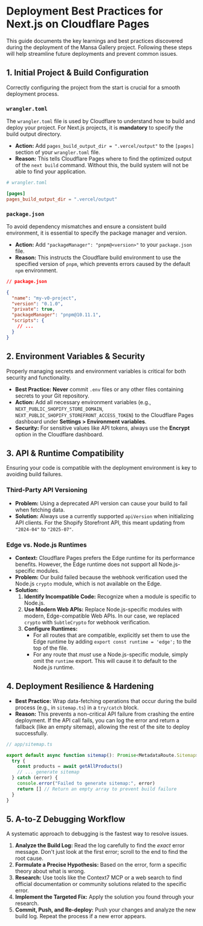# Deployment Best Practices for Next.js on Cloudflare Pages

This guide documents the key learnings and best practices discovered during the deployment of the Mansa Gallery project. Following these steps will help streamline future deployments and prevent common issues.

## 1. Initial Project & Build Configuration

Correctly configuring the project from the start is crucial for a smooth deployment process.

### `wrangler.toml`

The `wrangler.toml` file is used by Cloudflare to understand how to build and deploy your project. For Next.js projects, it is **mandatory** to specify the build output directory.

*   **Action:** Add `pages_build_output_dir = ".vercel/output"` to the `[pages]` section of your `wrangler.toml` file.
*   **Reason:** This tells Cloudflare Pages where to find the optimized output of the `next build` command. Without this, the build system will not be able to find your application.

```toml
# wrangler.toml

[pages]
pages_build_output_dir = ".vercel/output"
```

### `package.json`

To avoid dependency mismatches and ensure a consistent build environment, it is essential to specify the package manager and version.

*   **Action:** Add `"packageManager": "pnpm@<version>"` to your `package.json` file.
*   **Reason:** This instructs the Cloudflare build environment to use the specified version of `pnpm`, which prevents errors caused by the default `npm` environment.

```json
// package.json

{
  "name": "my-v0-project",
  "version": "0.1.0",
  "private": true,
  "packageManager": "pnpm@10.11.1",
  "scripts": {
    // ...
  }
}
```

## 2. Environment Variables & Security

Properly managing secrets and environment variables is critical for both security and functionality.

*   **Best Practice:** **Never** commit `.env` files or any other files containing secrets to your Git repository.
*   **Action:** Add all necessary environment variables (e.g., `NEXT_PUBLIC_SHOPIFY_STORE_DOMAIN`, `NEXT_PUBLIC_SHOPIFY_STOREFRONT_ACCESS_TOKEN`) to the Cloudflare Pages dashboard under **Settings > Environment variables**.
*   **Security:** For sensitive values like API tokens, always use the **Encrypt** option in the Cloudflare dashboard.

## 3. API & Runtime Compatibility

Ensuring your code is compatible with the deployment environment is key to avoiding build failures.

### Third-Party API Versioning

*   **Problem:** Using a deprecated API version can cause your build to fail when fetching data.
*   **Solution:** Always use a currently supported `apiVersion` when initializing API clients. For the Shopify Storefront API, this meant updating from `"2024-04"` to `"2025-07"`.

### Edge vs. Node.js Runtimes

*   **Context:** Cloudflare Pages prefers the Edge runtime for its performance benefits. However, the Edge runtime does not support all Node.js-specific modules.
*   **Problem:** Our build failed because the webhook verification used the Node.js `crypto` module, which is not available on the Edge.
*   **Solution:**
    1.  **Identify Incompatible Code:** Recognize when a module is specific to Node.js.
    2.  **Use Modern Web APIs:** Replace Node.js-specific modules with modern, Edge-compatible Web APIs. In our case, we replaced `crypto` with `SubtleCrypto` for webhook verification.
    3.  **Configure Runtimes:**
        *   For all routes that are compatible, explicitly set them to use the Edge runtime by adding `export const runtime = 'edge';` to the top of the file.
        *   For any route that *must* use a Node.js-specific module, simply omit the `runtime` export. This will cause it to default to the Node.js runtime.

## 4. Deployment Resilience & Hardening

*   **Best Practice:** Wrap data-fetching operations that occur during the build process (e.g., in `sitemap.ts`) in a `try/catch` block.
*   **Reason:** This prevents a non-critical API failure from crashing the entire deployment. If the API call fails, you can log the error and return a fallback (like an empty sitemap), allowing the rest of the site to deploy successfully.

```typescript
// app/sitemap.ts

export default async function sitemap(): Promise<MetadataRoute.Sitemap> {
  try {
    const products = await getAllProducts()
    // ... generate sitemap
  } catch (error) {
    console.error("Failed to generate sitemap:", error)
    return [] // Return an empty array to prevent build failure
  }
}
```

## 5. A-to-Z Debugging Workflow

A systematic approach to debugging is the fastest way to resolve issues.

1.  **Analyze the Build Log:** Read the log carefully to find the *exact* error message. Don't just look at the first error; scroll to the end to find the root cause.
2.  **Formulate a Precise Hypothesis:** Based on the error, form a specific theory about what is wrong.
3.  **Research:** Use tools like the Context7 MCP or a web search to find official documentation or community solutions related to the specific error.
4.  **Implement the Targeted Fix:** Apply the solution you found through your research.
5.  **Commit, Push, and Re-deploy:** Push your changes and analyze the new build log. Repeat the process if a new error appears.
